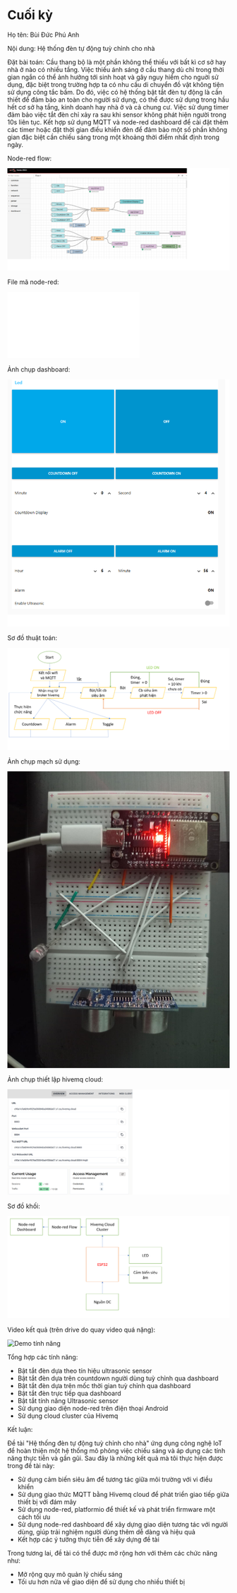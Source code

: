 # Cuối kỳ
Họ tên: Bùi Đức Phú Anh

Nội dung: Hệ thống đèn tự động tuỳ chỉnh cho nhà

Đặt bài toán:
Cầu thang bộ là một phần không thể thiếu với bất kì cơ sở hay nhà ở nào có nhiều tầng. Việc thiếu ánh sáng ở cầu thang dù chỉ trong thời gian ngắn có thể ảnh hưởng tới sinh hoạt và gây nguy hiểm cho nguời sử dụng, đặc biệt trong trường hợp ta có nhu cầu di chuyển đồ vật không tiện sử dụng công tắc bấm. Do đó, việc có hệ thống bật tắt đèn tự động là cần thiết để đảm bảo an toàn cho người sử dụng, có thể được sử dụng trong hầu hết cơ sở hạ tầng, kinh doanh hay nhà ở và cả chung cư. Việc sử dụng timer đảm bảo việc tắt đèn chỉ xảy ra sau khi sensor không phát hiện người trong 10s liên tục. Kết hợp sử dụng MQTT và node-red dashboard để cài đặt thêm các timer hoặc đặt thời gian điều khiển đèn để đảm bảo một số phần không gian đặc biệt cần chiếu sáng trong một khoảng thời điểm nhất định trong ngày.

Node-red flow:


![Ảnh flow node-red](./media/node-red-flow.png)



File mã node-red:


![File mã node-red](./flows.json)



Ảnh chụp dashboard:


![Dashboard](./media/dashboard.png)


Sơ đồ thuật toán:


![Flowchart](./media/Flowchart.png)


Ảnh chụp mạch sử dụng:


![Ảnh chụp mạch sử dụng](./media/board.jpg)


Ảnh chụp thiết lập hivemq cloud:


![hivemq](./media/hivemq.png)


Sơ đồ khối:


![Sơ đồ khối](./media/Sơ%20đồ%20khối.png)



Video kết quả (trên drive do quay video quá nặng):


![Demo tính năng](https://drive.google.com/file/d/1X2lVF1vTHAfNKxqDH7gbE2q3ywzdJPj5/view?usp=sharing)



Tổng hợp các tính năng:
- Bật tắt đèn dựa theo tín hiệu ultrasonic sensor
- Bật tắt đèn dựa trên countdown người dùng tuỳ chỉnh qua dashboard
- Bật tắt đèn dựa trên mốc thời gian tuỳ chỉnh qua dashboard
- Bật tắt đèn trực tiếp qua dashboard
- Bật tắt tính năng Ultrasonic sensor
- Sử dụng giao diện node-red trên điện thoại Android
- Sử dụng cloud cluster của Hivemq

Kết luận: 

Đề tài "Hệ thống đèn tự động tuỳ chỉnh cho nhà" ứng dụng công nghệ IoT để hoàn thiện một hệ thống mô phỏng việc chiếu sáng và áp dụng các tính năng thực tiễn và gần gũi. Sau đây là những kết quả mà tôi thực hiện được trong đề tài này:
+ Sử dụng cảm biến siêu âm để tương tác giữa môi trường với vi điều khiển
+ Sử dụng giao thức MQTT bằng Hivemq cloud để phát triển giao tiếp giữa thiết bị với đám mây
+ Sử dụng node-red, platformio để thiết kế và phát triển firmware một cách tối ưu
+ Sử dụng node-red dashboard để xây dựng giao diện tương tác với người dùng, giúp trải nghiệm người dùng thêm dễ dàng và hiệu quả
+ Kết hợp các ý tưởng thực tiễn để xây dựng đề tài 

Trong tương lai, đề tài có thể được mở rộng hơn với thêm các chức năng như:
+ Mở rộng quy mô quản lý chiếu sáng
+ Tối ưu hơn nữa về giao diện để sử dụng cho nhiều thiết bị
